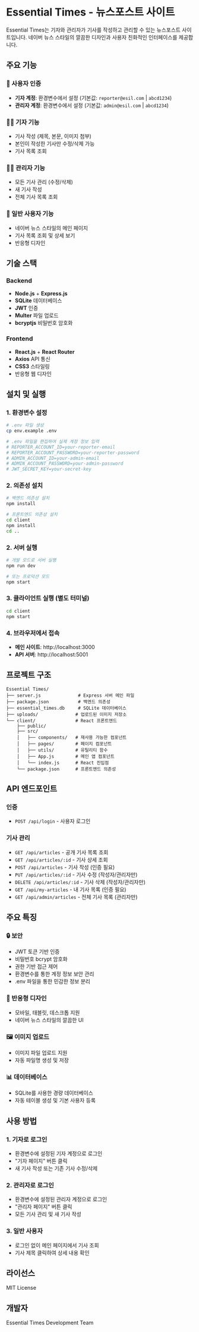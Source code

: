 # Essential Times - 뉴스포스트 사이트

Essential Times는 기자와 관리자가 기사를 작성하고 관리할 수 있는 뉴스포스트 사이트입니다. 네이버 뉴스 스타일의 깔끔한 디자인과 사용자 친화적인 인터페이스를 제공합니다.

## 주요 기능

### 🔐 사용자 인증
- **기자 계정**: 환경변수에서 설정 (기본값: `reporter@esil.com` | `abcd1234`)
- **관리자 계정**: 환경변수에서 설정 (기본값: `admin@esil.com` | `abcd1234`)

### 👨‍💼 기자 기능
- 기사 작성 (제목, 본문, 이미지 첨부)
- 본인이 작성한 기사만 수정/삭제 가능
- 기사 목록 조회

### 👨‍💻 관리자 기능
- 모든 기사 관리 (수정/삭제)
- 새 기사 작성
- 전체 기사 목록 조회

### 📰 일반 사용자 기능
- 네이버 뉴스 스타일의 메인 페이지
- 기사 목록 조회 및 상세 보기
- 반응형 디자인

## 기술 스택

### Backend
- **Node.js** + **Express.js**
- **SQLite** 데이터베이스
- **JWT** 인증
- **Multer** 파일 업로드
- **bcryptjs** 비밀번호 암호화

### Frontend
- **React.js** + **React Router**
- **Axios** API 통신
- **CSS3** 스타일링
- 반응형 웹 디자인

## 설치 및 실행

### 1. 환경변수 설정

```bash
# .env 파일 생성
cp env.example .env

# .env 파일을 편집하여 실제 계정 정보 입력
# REPORTER_ACCOUNT_ID=your-reporter-email
# REPORTER_ACCOUNT_PASSWORD=your-reporter-password
# ADMIN_ACCOUNT_ID=your-admin-email
# ADMIN_ACCOUNT_PASSWORD=your-admin-password
# JWT_SECRET_KEY=your-secret-key
```

### 2. 의존성 설치

```bash
# 백엔드 의존성 설치
npm install

# 프론트엔드 의존성 설치
cd client
npm install
cd ..
```

### 2. 서버 실행

```bash
# 개발 모드로 서버 실행
npm run dev

# 또는 프로덕션 모드
npm start
```

### 3. 클라이언트 실행 (별도 터미널)

```bash
cd client
npm start
```

### 4. 브라우저에서 접속

- **메인 사이트**: http://localhost:3000
- **API 서버**: http://localhost:5001

## 프로젝트 구조

```
Essential Times/
├── server.js              # Express 서버 메인 파일
├── package.json           # 백엔드 의존성
├── essential_times.db     # SQLite 데이터베이스
├── uploads/              # 업로드된 이미지 저장소
└── client/               # React 프론트엔드
    ├── public/
    ├── src/
    │   ├── components/   # 재사용 가능한 컴포넌트
    │   ├── pages/        # 페이지 컴포넌트
    │   ├── utils/        # 유틸리티 함수
    │   ├── App.js        # 메인 앱 컴포넌트
    │   └── index.js      # React 진입점
    └── package.json      # 프론트엔드 의존성
```

## API 엔드포인트

### 인증
- `POST /api/login` - 사용자 로그인

### 기사 관리
- `GET /api/articles` - 공개 기사 목록 조회
- `GET /api/articles/:id` - 기사 상세 조회
- `POST /api/articles` - 기사 작성 (인증 필요)
- `PUT /api/articles/:id` - 기사 수정 (작성자/관리자만)
- `DELETE /api/articles/:id` - 기사 삭제 (작성자/관리자만)
- `GET /api/my-articles` - 내 기사 목록 (인증 필요)
- `GET /api/admin/articles` - 전체 기사 목록 (관리자만)

## 주요 특징

### 🔒 보안
- JWT 토큰 기반 인증
- 비밀번호 bcrypt 암호화
- 권한 기반 접근 제어
- 환경변수를 통한 계정 정보 보안 관리
- .env 파일을 통한 민감한 정보 분리

### 📱 반응형 디자인
- 모바일, 태블릿, 데스크톱 지원
- 네이버 뉴스 스타일의 깔끔한 UI

### 🖼️ 이미지 업로드
- 이미지 파일 업로드 지원
- 자동 파일명 생성 및 저장

### 📊 데이터베이스
- SQLite를 사용한 경량 데이터베이스
- 자동 테이블 생성 및 기본 사용자 등록

## 사용 방법

### 1. 기자로 로그인
- 환경변수에 설정된 기자 계정으로 로그인
- "기자 페이지" 버튼 클릭
- 새 기사 작성 또는 기존 기사 수정/삭제

### 2. 관리자로 로그인
- 환경변수에 설정된 관리자 계정으로 로그인
- "관리자 페이지" 버튼 클릭
- 모든 기사 관리 및 새 기사 작성

### 3. 일반 사용자
- 로그인 없이 메인 페이지에서 기사 조회
- 기사 제목 클릭하여 상세 내용 확인

## 라이선스

MIT License

## 개발자

Essential Times Development Team 